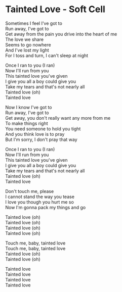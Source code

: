 # Tainted Love - Soft Cell

Sometimes I feel I've got to\
Run away, I've got to\
Get away from the pain you drive into the heart of me\
The love we share\
Seems to go nowhere\
And I've lost my light\
For I toss and turn, I can't sleep at night

Once I ran to you (I ran)\
Now I'll run from you\
This tainted love you've given\
I give you all a boy could give you\
Take my tears and that's not nearly all\
Tainted love (oh)\
Tainted love

Now I know I've got to\
Run away, I've got to\
Get away, you don't really want any more from me\
To make things right\
You need someone to hold you tight\
And you think love is to pray\
But I'm sorry, I don't pray that way

Once I ran to you (I ran)\
Now I'll run from you\
This tainted love you've given\
I give you all a boy could give you\
Take my tears and that's not nearly all\
Tainted love (oh)\
Tainted love

Don't touch me, please\
I cannot stand the way you tease\
I love you though you hurt me so\
Now I'm gonna pack my things and go

Tainted love (oh)\
Tainted love (oh)\
Tainted love (oh)\
Tainted love (oh)

Touch me, baby, tainted love\
Touch me, baby, tainted love\
Tainted love (oh)\
Tainted love (oh)

Tainted love\
Tainted love\
Tainted love\
Tainted love